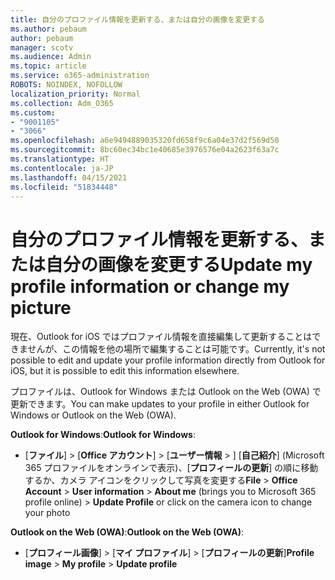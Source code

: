 ```yaml
---
title: 自分のプロファイル情報を更新する、または自分の画像を変更する
ms.author: pebaum
author: pebaum
manager: scotv
ms.audience: Admin
ms.topic: article
ms.service: o365-administration
ROBOTS: NOINDEX, NOFOLLOW
localization_priority: Normal
ms.collection: Adm_O365
ms.custom:
- "9001105"
- "3066"
ms.openlocfilehash: a6e9494889035320fd658f9c6a04e37d2f569d50
ms.sourcegitcommit: 8bc60ec34bc1e40685e3976576e04a2623f63a7c
ms.translationtype: HT
ms.contentlocale: ja-JP
ms.lasthandoff: 04/15/2021
ms.locfileid: "51834448"
---
```

# <a name="update-my-profile-information-or-change-my-picture"></a><span data-ttu-id="422e6-102">自分のプロファイル情報を更新する、または自分の画像を変更する</span><span class="sxs-lookup"><span data-stu-id="422e6-102">Update my profile information or change my picture</span></span>

<span data-ttu-id="422e6-103">現在、Outlook for iOS ではプロファイル情報を直接編集して更新することはできませんが、この情報を他の場所で編集することは可能です。</span><span class="sxs-lookup"><span data-stu-id="422e6-103">Currently, it's not possible to edit and update your profile information directly from Outlook for iOS, but it is possible to edit this information elsewhere.</span></span> 

<span data-ttu-id="422e6-104">プロファイルは、Outlook for Windows または Outlook on the Web (OWA) で更新できます。</span><span class="sxs-lookup"><span data-stu-id="422e6-104">You can make updates to your profile in either Outlook for Windows or Outlook on the Web (OWA).</span></span> 

<span data-ttu-id="422e6-105">**Outlook for Windows**:</span><span class="sxs-lookup"><span data-stu-id="422e6-105">**Outlook for Windows**:</span></span> 

- <span data-ttu-id="422e6-106">[**ファイル**]  >  [**Office アカウント**]  >  [**ユーザー情報**  > ] [**自己紹介**] (Microsoft 365 プロファイルをオンラインで表示)、[**プロフィールの更新**] の順に移動するか、カメラ アイコンをクリックして写真を変更する</span><span class="sxs-lookup"><span data-stu-id="422e6-106">**File** > **Office Account** > **User information** > **About me** (brings you to Microsoft 365 profile online) > **Update Profile** or click on the camera icon to change your photo</span></span>  
  
<span data-ttu-id="422e6-107">**Outlook on the Web (OWA)**:</span><span class="sxs-lookup"><span data-stu-id="422e6-107">**Outlook on the Web (OWA)**:</span></span> 

- <span data-ttu-id="422e6-108">[**プロフィール画像**]  >  [**マイ プロファイル**]  >  [**プロフィールの更新**]</span><span class="sxs-lookup"><span data-stu-id="422e6-108">**Profile image** > **My profile** > **Update profile**</span></span>
